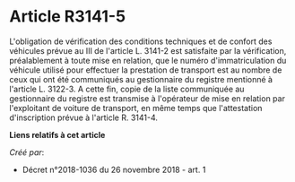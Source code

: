 # Article R3141-5

L'obligation de vérification des conditions techniques et de confort des véhicules prévue au III de l'article L. 3141-2 est
satisfaite par la vérification, préalablement à toute mise en relation, que le numéro d'immatriculation du véhicule utilisé
pour effectuer la prestation de transport est au nombre de ceux qui ont été communiqués au gestionnaire du registre mentionné
à l'article L. 3122-3. A cette fin, copie de la liste communiquée au gestionnaire du registre est transmise à l'opérateur de
mise en relation par l'exploitant de voiture de transport, en même temps que l'attestation d'inscription prévue à l'article
R. 3141-4.

**Liens relatifs à cet article**

_Créé par_:

  - Décret n°2018-1036 du 26 novembre 2018 - art. 1
